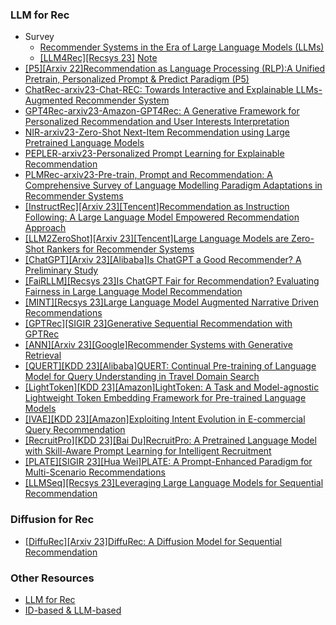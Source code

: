 
### LLM for Rec
- Survey
  - [Recommender Systems in the Era of
Large Language Models (LLMs)](https://arxiv.org/pdf/2307.02046.pdf)
  - [[LLM4Rec][Recsys 23]](https://arxiv.org/abs/2309.01157) [Note](https://mp.weixin.qq.com/s/PDKvIqrKQnMKK6WFqK5TXg)
- [[P5][Arxiv 22]Recommendation as Language Processing (RLP):A Unified Pretrain, Personalized Prompt & Predict Paradigm (P5)](https://arxiv.org/abs/2203.13366)
- [ChatRec-arxiv23-Chat-REC: Towards Interactive and Explainable LLMs-Augmented Recommender System](https://arxiv.org/abs/2303.14524)
- [GPT4Rec-arxiv23-Amazon-GPT4Rec: A Generative Framework for Personalized Recommendation and User Interests Interpretation](https://arxiv.org/pdf/2304.03879.pdf)
- [NIR-arxiv23-Zero-Shot Next-Item Recommendation using Large Pretrained Language Models](https://arxiv.org/pdf/2304.03153.pdf)
- [PEPLER-arxiv23-Personalized Prompt Learning for Explainable Recommendation](https://arxiv.org/pdf/2202.07371.pdf)
- [PLMRec-arxiv23-Pre-train, Prompt and Recommendation: A Comprehensive Survey of Language Modelling Paradigm Adaptations in Recommender Systems](https://arxiv.org/pdf/2302.03735.pdf)
- [[InstructRec][Arxiv 23][Tencent]Recommendation as Instruction Following: A Large Language Model Empowered Recommendation Approach](https://arxiv.org/abs/2305.07001)
- [[LLM2ZeroShot][Arxiv 23][Tencent]Large Language Models are Zero-Shot Rankers for Recommender Systems](https://arxiv.org/abs/2305.08845)
- [[ChatGPT][Arxiv 23][Alibaba]Is ChatGPT a Good Recommender? A Preliminary Study](https://arxiv.org/pdf/2304.10149.pdf)
- [[FaiRLLM][Recsys 23]Is ChatGPT Fair for Recommendation? Evaluating Fairness in Large Language Model Recommendation](https://arxiv.org/pdf/2305.07609.pdf)
- [[MINT][Recsys 23]Large Language Model Augmented Narrative Driven Recommendations](https://arxiv.org/abs/2306.02250)
- [[GPTRec][SIGIR 23]Generative Sequential Recommendation with GPTRec](https://arxiv.org/abs/2306.11114)
- [[ANN][Arxiv 23][Google]Recommender Systems with Generative Retrieval](https://arxiv.org/abs/2305.05065)
- [[QUERT][KDD 23][Alibaba]QUERT: Continual Pre-training of Language Model for Query Understanding in Travel Domain Search](https://arxiv.org/abs/2306.06707)
- [[LightToken][KDD 23][Amazon]LightToken: A Task and Model-agnostic Lightweight Token Embedding Framework for Pre-trained Language Models](https://www.youtube.com/watch?v=h-1kncLaK9s)
- [[IVAE][KDD 23][Amazon]Exploiting Intent Evolution in E-commercial Query Recommendation](https://www.amazon.science/publications/exploiting-intent-evolution-in-e-commercial-query-recommendation)
- [[RecruitPro][KDD 23][Bai Du]RecruitPro: A Pretrained Language Model with Skill-Aware Prompt Learning for Intelligent Recruitment](https://www.youtube.com/watch?v=njnk9C5CeDw)
- [[PLATE][SIGIR 23][Hua Wei]PLATE: A Prompt-Enhanced Paradigm for Multi-Scenario Recommendations](https://dl.acm.org/doi/10.1145/3539618.3591750)
- [[LLMSeq][Recsys 23]Leveraging Large Language Models for Sequential Recommendation](https://dl.acm.org/doi/pdf/10.1145/3604915.3610639)


### Diffusion for Rec
- [[DiffuRec][Arxiv 23]DiffuRec: A Diffusion Model for Sequential Recommendation](https://arxiv.org/abs/2304.00686)

### Other Resources
- [LLM for Rec](https://mp.weixin.qq.com/s/7yGqQBN8Lz_OhRW_1SxIcw)
- [ID-based & LLM-based](https://mp.weixin.qq.com/s/L5qNHLJpBUpwt1NofApBew)

